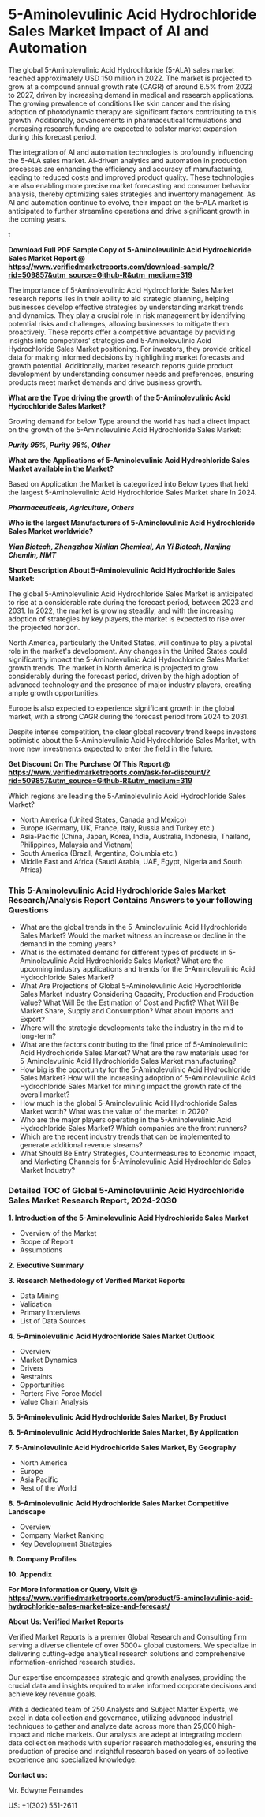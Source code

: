 <meta name="title" content="Global  5-Aminolevulinic Acid Hydrochloride Sales Market Impact of AI and Automation"><meta name="description" content="  The global 5-Aminolevulinic Acid Hydrochloride (5-ALA) sales market reached approximately USD 150 million in 2022. The market is projected to grow at a compound annu"><meta name="title" content=" 5-Aminolevulinic Acid Hydrochloride Sales Market Size, Share, Scope, Trends, Growth, Opportunities, Analysis, Forecast"> <h1>5-Aminolevulinic Acid Hydrochloride Sales Market Impact of AI and Automation</h1> <p>The global 5-Aminolevulinic Acid Hydrochloride (5-ALA) sales market reached approximately USD 150 million in 2022. The market is projected to grow at a compound annual growth rate (CAGR) of around 6.5% from 2022 to 2027, driven by increasing demand in medical and research applications. The growing prevalence of conditions like skin cancer and the rising adoption of photodynamic therapy are significant factors contributing to this growth. Additionally, advancements in pharmaceutical formulations and increasing research funding are expected to bolster market expansion during this forecast period.</p> <p>The integration of AI and automation technologies is profoundly influencing the 5-ALA sales market. AI-driven analytics and automation in production processes are enhancing the efficiency and accuracy of manufacturing, leading to reduced costs and improved product quality. These technologies are also enabling more precise market forecasting and consumer behavior analysis, thereby optimizing sales strategies and inventory management. As AI and automation continue to evolve, their impact on the 5-ALA market is anticipated to further streamline operations and drive significant growth in the coming years.</p> t</p><p id="" class=""><strong>Download Full PDF Sample Copy of 5-Aminolevulinic Acid Hydrochloride Sales Market Report @ <a href="https://www.verifiedmarketreports.com/download-sample/?rid=509857&utm_source=Github-R&utm_medium=319" target="_blank">https://www.verifiedmarketreports.com/download-sample/?rid=509857&utm_source=Github-R&utm_medium=319</a></strong></p><p>The importance of&nbsp;5-Aminolevulinic Acid Hydrochloride Sales Market research reports lies in their ability to aid strategic planning, helping businesses develop effective strategies by understanding market trends and dynamics. They play a crucial role in risk management by identifying potential risks and challenges, allowing businesses to mitigate them proactively. These reports offer a competitive advantage by providing insights into competitors' strategies and 5-Aminolevulinic Acid Hydrochloride Sales Market positioning. For investors, they provide critical data for making informed decisions by highlighting market forecasts and growth potential. Additionally, market research reports guide product development by understanding consumer needs and preferences, ensuring products meet market demands and drive business growth.</p><p><strong>What are the&nbsp;Type driving the growth of the 5-Aminolevulinic Acid Hydrochloride Sales Market?</strong></p><p id="" class="">Growing demand for below Type around the world has had a direct impact on the growth of the 5-Aminolevulinic Acid Hydrochloride Sales Market:</p><em><strong>Purity 95%, Purity 98%, Other</strong></em></p><strong>What are the&nbsp;Applications&nbsp;of 5-Aminolevulinic Acid Hydrochloride Sales Market available in the Market?</strong></p><p id="" class="">Based on Application the Market is categorized into Below types that held the largest 5-Aminolevulinic Acid Hydrochloride Sales Market share In 2024.</p><em><strong>Pharmaceuticals, Agriculture, Others</strong></em></p><strong>Who is the largest Manufacturers of 5-Aminolevulinic Acid Hydrochloride Sales Market worldwide?</strong></p><p><em><strong>Yian Biotech, Zhengzhou Xinlian Chemical, An Yi Biotech, Nanjing Chemlin, NMT</strong></em></p><p id="" class=""><strong>Short Description About 5-Aminolevulinic Acid Hydrochloride Sales Market:</strong></p><p>The global 5-Aminolevulinic Acid Hydrochloride Sales Market is anticipated to rise at a considerable rate during the forecast period, between 2023 and 2031. In 2022, the market is growing steadily, and with the increasing adoption of strategies by key players, the market is expected to rise over the projected horizon.</p><p>North America, particularly the United States, will continue to play a pivotal role in the market's development. Any changes in the United States could significantly impact the 5-Aminolevulinic Acid Hydrochloride Sales Market growth trends. The market in North America is projected to grow considerably during the forecast period, driven by the high adoption of advanced technology and the presence of major industry players, creating ample growth opportunities.</p><p>Europe is also expected to experience significant growth in the global market, with a strong CAGR during the forecast period from 2024 to 2031.</p><p>Despite intense competition, the clear global recovery trend keeps investors optimistic about the 5-Aminolevulinic Acid Hydrochloride Sales Market, with more new investments expected to enter the field in the future.</p><p id="" class=""><strong>Get Discount On The Purchase Of This Report @ <a href="https://www.verifiedmarketreports.com/ask-for-discount/?rid=509857&utm_source=Github-R&utm_medium=319" target="_blank">https://www.verifiedmarketreports.com/ask-for-discount/?rid=509857&utm_source=Github-R&utm_medium=319</a></strong></p>Which regions are leading the 5-Aminolevulinic Acid Hydrochloride Sales Market?</p><ul><li>North America (United States, Canada and Mexico)</li><li>Europe (Germany, UK, France, Italy, Russia and Turkey etc.)</li><li>Asia-Pacific (China, Japan, Korea, India, Australia, Indonesia, Thailand, Philippines, Malaysia and Vietnam)</li><li>South America (Brazil, Argentina, Columbia etc.)</li><li>Middle East and Africa (Saudi Arabia, UAE, Egypt, Nigeria and South Africa)</li></ul><h3 id="" class="">This 5-Aminolevulinic Acid Hydrochloride Sales Market Research/Analysis Report Contains Answers to your following Questions</h3><ul><li>What are the global trends in the 5-Aminolevulinic Acid Hydrochloride Sales Market? Would the market witness an increase or decline in the demand in the coming years?</li><li>What is the estimated demand for different types of products in 5-Aminolevulinic Acid Hydrochloride Sales Market? What are the upcoming industry applications and trends for the 5-Aminolevulinic Acid Hydrochloride Sales Market?</li><li>What Are Projections of Global 5-Aminolevulinic Acid Hydrochloride Sales Market Industry Considering Capacity, Production and Production Value? What Will Be the Estimation of Cost and Profit? What Will Be Market Share, Supply and Consumption? What about imports and Export?</li><li>Where will the strategic developments take the industry in the mid to long-term?</li><li>What are the factors contributing to the final price of 5-Aminolevulinic Acid Hydrochloride Sales Market? What are the raw materials used for 5-Aminolevulinic Acid Hydrochloride Sales Market manufacturing?</li><li>How big is the opportunity for the 5-Aminolevulinic Acid Hydrochloride Sales Market? How will the increasing adoption of 5-Aminolevulinic Acid Hydrochloride Sales Market for mining impact the growth rate of the overall market?</li><li>How much is the global 5-Aminolevulinic Acid Hydrochloride Sales Market worth? What was the value of the market In 2020?</li><li>Who are the major players operating in the 5-Aminolevulinic Acid Hydrochloride Sales Market? Which companies are the front runners?</li><li>Which are the recent industry trends that can be implemented to generate additional revenue streams?</li><li>What Should Be Entry Strategies, Countermeasures to Economic Impact, and Marketing Channels for 5-Aminolevulinic Acid Hydrochloride Sales Market Industry?</li></ul><h3 id="" class="">Detailed TOC of Global 5-Aminolevulinic Acid Hydrochloride Sales Market Research Report, 2024-2030</h3><p id="" class=""><strong>1. Introduction of the 5-Aminolevulinic Acid Hydrochloride Sales Market</strong></p><ul><li>Overview of the Market</li><li>Scope of Report</li><li>Assumptions</li></ul><p id="" class=""><strong>2. Executive Summary</strong></p><p id="" class=""><strong>3. Research Methodology of Verified Market Reports</strong></p><ul><li>Data Mining</li><li>Validation</li><li>Primary Interviews</li><li>List of Data Sources</li></ul><p id="" class=""><strong>4. 5-Aminolevulinic Acid Hydrochloride Sales Market Outlook</strong></p><ul><li>Overview</li><li>Market Dynamics</li><li>Drivers</li><li>Restraints</li><li>Opportunities</li><li>Porters Five Force Model</li><li>Value Chain Analysis</li></ul><p id="" class=""><strong>5. 5-Aminolevulinic Acid Hydrochloride Sales Market, By Product</strong></p><p id="" class=""><strong>6. 5-Aminolevulinic Acid Hydrochloride Sales Market, By Application</strong></p><p id="" class=""><strong>7. 5-Aminolevulinic Acid Hydrochloride Sales Market, By Geography</strong></p><ul><li>North America</li><li>Europe</li><li>Asia Pacific</li><li>Rest of the World</li></ul><p id="" class=""><strong>8. 5-Aminolevulinic Acid Hydrochloride Sales Market Competitive Landscape</strong></p><ul><li>Overview</li><li>Company Market Ranking</li><li>Key Development Strategies</li></ul><p id="" class=""><strong>9. Company Profiles</strong></p><p id="" class=""><strong>10. Appendix</strong></p><p id="" class=""><strong>For More Information or Query, Visit @ <a href="https://www.verifiedmarketreports.com/product/5-aminolevulinic-acid-hydrochloride-sales-market-size-and-forecast/" target="_blank">https://www.verifiedmarketreports.com/product/5-aminolevulinic-acid-hydrochloride-sales-market-size-and-forecast/</a></strong></p><p id="" class=""><strong>About Us: Verified Market Reports</strong></p><p id="" class="">Verified Market Reports is a premier Global Research and Consulting firm serving a diverse clientele of over 5000+ global customers. We specialize in delivering cutting-edge analytical research solutions and comprehensive information-enriched research studies.</p><p id="" class="">Our expertise encompasses strategic and growth analyses, providing the crucial data and insights required to make informed corporate decisions and achieve key revenue goals.</p><p id="" class="">With a dedicated team of 250 Analysts and Subject Matter Experts, we excel in data collection and governance, utilizing advanced industrial techniques to gather and analyze data across more than 25,000 high-impact and niche markets. Our analysts are adept at integrating modern data collection methods with superior research methodologies, ensuring the production of precise and insightful research based on years of collective experience and specialized knowledge.</p><p id="" class=""><strong>Contact us:</strong></p><p id="" class="">Mr. Edwyne Fernandes</p><p id="" class="">US: +1(302) 551-2611</p>